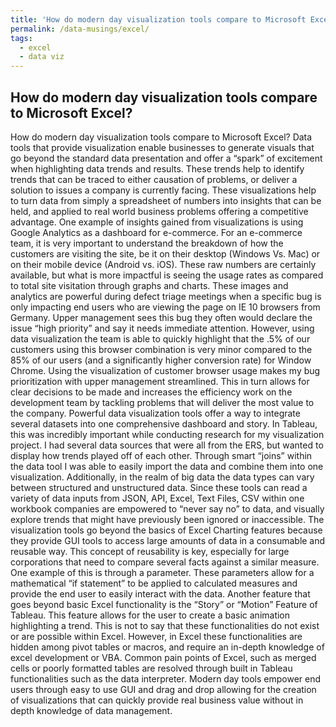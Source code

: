 ```yaml
---
title: 'How do modern day visualization tools compare to Microsoft Excel?'
permalink: /data-musings/excel/
tags:
  - excel
  - data viz
---
```


How do modern day visualization tools compare to Microsoft Excel?
------

How do modern day visualization tools compare to Microsoft Excel?
Data tools that provide visualization enable businesses to generate visuals that go beyond the standard data presentation and offer a “spark” of excitement when highlighting data trends and results. These trends help to identify trends that can be traced to either causation of problems, or deliver a solution to issues a company is currently facing. These visualizations help to turn data from simply a spreadsheet of numbers into insights that can be held, 	and applied to real world business problems offering a competitive advantage. One example of insights gained from visualizations is using Google Analytics as a dashboard for e-commerce. For an e-commerce team, it is very important to understand the breakdown of how the customers are visiting the site, be it on their desktop (Windows Vs. Mac) or on their mobile device (Android vs. iOS). These raw numbers are certainly available, but what is more impactful is seeing the usage rates as compared to total site visitation through graphs and charts. These images and analytics are powerful during defect triage meetings when a specific bug is only impacting end users who are viewing the page on IE 10 browsers from Germany.  Upper management sees this bug they often would declare the issue “high priority” and say it needs immediate attention. However, using data visualization the team is able to quickly highlight that the .5% of our customers using this browser combination is very minor compared to the 85% of our users (and a significantly higher conversion rate) for Window Chrome. Using the visualization of customer browser usage makes my bug prioritization with upper management streamlined. This in turn allows for clear decisions to be made and increases the efficiency work on the development team by tackling problems that will deliver the most value to the company.
Powerful data visualization tools offer a way to integrate several datasets into one comprehensive dashboard and story. In Tableau, this was incredibly important while conducting research for my visualization project. I had several data sources that were all from the ERS, but wanted to display how trends played off of each other. Through smart “joins” within the data tool I was able to easily import the data and combine them into one visualization. Additionally, in the realm of big data the data types can vary between structured and unstructured data. Since these tools can read a variety of data inputs from JSON, API, Excel, Text Files, CSV within one workbook companies are empowered to “never say no” to data, and visually explore trends that might have previously been ignored or inaccessible. The visualization tools go beyond the basics of Excel Charting features because they provide GUI tools to access large amounts of data in a consumable and reusable way. This concept of reusability is key, especially for large corporations that need to compare several facts against a similar measure. One example of this is through a parameter. These parameters allow for a mathematical “if statement” to be applied to calculated measures and provide the end user to easily interact with the data. Another feature that goes beyond basic Excel functionality is the “Story” or “Motion” Feature of Tableau. This feature allows for the user to create a basic animation highlighting a trend.
This is not to say that these functionalities do not exist or are possible within Excel. However, in Excel these functionalities are hidden among pivot tables or macros, and require an in-depth knowledge of excel development or VBA. Common pain points of Excel, such as merged cells or poorly formatted tables are resolved through built in Tableau functionalities such as the data interpreter. Modern day tools empower end users through easy to use GUI and drag and drop allowing for the creation of visualizations that can quickly provide real business value without in depth knowledge of data management.
